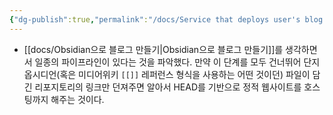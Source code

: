 ```yaml
---
{"dg-publish":true,"permalink":"/docs/Service that deploys user's blog from markdown and media wiki/","title":"Service that deploys user's blog from markdown and media wiki"}
---
```


- [[docs/Obsidian으로 블로그 만들기\|Obsidian으로 블로그 만들기]]를 생각하면서 일종의 파이프라인이 있다는 것을 파악했다. 만약 이 단계를 모두 건너뛰어 단지 옵시디언(혹은 미디어위키 `[[]]` 레퍼런스 형식을 사용하는 어떤 것이던) 파일이 담긴 리포지토리의 링크만 던져주면 알아서 HEAD를 기반으로 정적 웹사이트를 호스팅까지 해주는 것이다.
